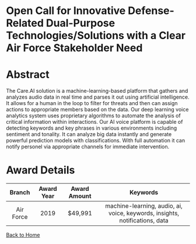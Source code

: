 
Open Call for Innovative Defense-Related Dual-Purpose Technologies/Solutions with a Clear Air Force Stakeholder Need
====================================================================================================================

# Abstract


The Care.AI solution is a machine-learning-based platform that gathers and analyzes audio data in real time and parses it out using artificial intelligence. It allows for a human in the loop to filter for threats and then can assign actions to appropriate members based on the data. Our deep learning voice analytics system uses proprietary algorithms to automate the analysis of critical information within interactions. Our AI voice platform is capable of detecting keywords and key phrases in various environments including sentiment and tonality. It can analyze big data instantly and generate powerful prediction models with classifications. With full automation it can notify personel via appropriate channels for immediate intervention.  

# Award Details

|Branch|Award Year|Award Amount|Keywords|
| :---: | :---: | :---: | :---: |
|Air Force|2019|$49,991|machine-learning, audio, ai, voice, keywords, insights, notifications, data|
  
  


[Back to Home](https://github.com/chrischow/dod_sbir_awards/Reports/DJ/#1556)